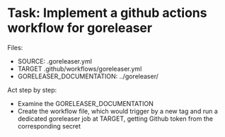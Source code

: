 # Task: Implement a github actions workflow for goreleaser

Files:
 - SOURCE: .goreleaser.yml
 - TARGET .github/workflows/goreleaser.yml
 - GORELEASER_DOCUMENTATION: ../goreleaser/


Act step by step:
 - Examine the GORELEASER_DOCUMENTATION
 - Create the workflow file, which would trigger by a new tag and run a dedicated goreleaser job at TARGET, getting Github token from the corresponding secret